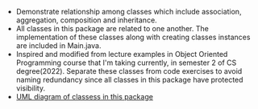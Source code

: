 
- Demonstrate relationship among classes which include association, aggregation, composition and inheritance.
- All classes in this package are related to one another. The implementation of these classes along with creating classes instances are included in Main.java.
- Inspired and modified from lecture examples in Object Oriented Programming course that I'm taking currently, in semester 2 of CS degree(2022). Separate these classes from code exercises to avoid naming redundancy since all classes in this package have protected visibility.
- <a href = "https://cdn.jsdelivr.net/gh/chewzzz1014/file@b1ab3b5ff3755b0fca0fbee3ad20ee0cf73bf09a/UML.drawio.png">UML diagram of classess in this package</a>
 
